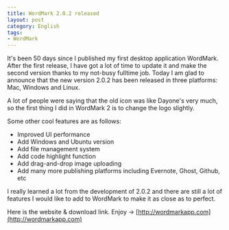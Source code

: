 ```yaml
---
title: WordMark 2.0.2 released
layout: post
category: English
tags:
- WordMark
---
```


It's been 50 days since I published my first desktop application WordMark. After the first release, I have got a lot of time to update it and make the second version thanks to my not-busy fulltime job. Today I am glad to announce that the new version 2.0.2 has been released in three platforms: Mac, Windows and Linux.

A lot of people were saying that the old icon was like Dayone's very much, so the first thing I did in WordMark 2 is to change the logo slightly.

Some other cool features are as follows:

- Improved UI performance
- Add Windows and Ubuntu version
- Add file management system
- Add code highlight function
- Add drag-and-drop image uploading
- Add many more publishing platforms including Evernote, Ghost, Github, etc

I really learned a lot from the development of 2.0.2 and there are still a lot of features I would like to add to WordMark to make it as close as to perfect.

Here is the website & download link. Enjoy -> [http://wordmarkapp.com](http://wordmarkapp.com)